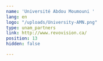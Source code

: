 ```yaml
---
name: 'Université Abdou Moumouni '
lang: en
logo: "/uploads/University-AMN.png"
type: unam_partners
link: http://www.revovision.ca/
position: 13
hidden: false

---
```

